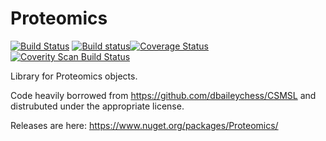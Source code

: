 # Proteomics 
[![Build Status](https://travis-ci.org/stefanks/Proteomics.svg?branch=master)](https://travis-ci.org/stefanks/Proteomics)
[![Build status](https://ci.appveyor.com/api/projects/status/4gor5coxl9557nrr/branch/master?svg=true)](https://ci.appveyor.com/project/stefanks/proteomics/branch/master)[![Coverage Status](https://coveralls.io/repos/github/stefanks/Proteomics/badge.svg?branch=master)](https://coveralls.io/github/stefanks/Proteomics?branch=master)[![Coverity Scan Build Status](https://scan.coverity.com/projects/9231/badge.svg)](https://scan.coverity.com/projects/stefanks-proteomics)

Library for Proteomics objects. 

Code heavily borrowed from https://github.com/dbaileychess/CSMSL and distrubuted under the appropriate license.

Releases are here: https://www.nuget.org/packages/Proteomics/
